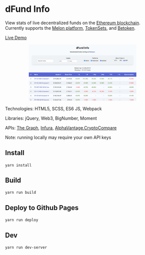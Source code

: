 # dFund Info

View stats of live decentralized funds on the [Ethereum blockchain](https://ethereum.org/). Currently supports the [Melon platform](https://melonprotocol.com/), [TokenSets](https://www.tokensets.com/), and [Betoken](https://betoken.fund//).

[Live Demo](https://jgrizzled.github.io/dfund-info)
  
<p align="center">
  <img src="https://github.com/jgrizzled/portfolio/raw/master/img/dfund-info-ss-desktop.png" width="350" alt="dFund Info screenshot">
</p>

Technologies: HTML5, SCSS, ES6 JS, Webpack

Libraries: jQuery, Web3, BigNumber, Moment

APIs: [The Graph](https://thegraph.com/), [Infura](https://infura.io/), [AlphaVantage](https://www.alphavantage.co/),[CryptoCompare](https://www.cryptocompare.com/)


Note: running locally may require your own API keys

## Install

`yarn install`

## Build

`yarn run build`

## Deploy to Github Pages

`yarn run deploy`

## Dev

`yarn run dev-server`
